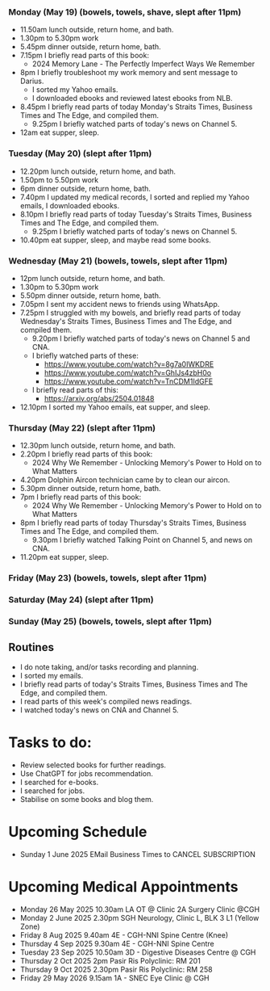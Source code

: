 ### Monday (May 19) (bowels, towels, shave, slept after 11pm)
- 11.50am lunch outside, return home, and bath.
- 1.30pm to 5.30pm work
- 5.45pm dinner outside, return home, bath.
- 7.15pm I briefly read parts of this book:
    - 2024 Memory Lane - The Perfectly Imperfect Ways We Remember
- 8pm I briefly troubleshoot my work memory and sent message to Darius.
    - I sorted my Yahoo emails.
    - I downloaded ebooks and reviewed latest ebooks from NLB.
- 8.45pm I briefly read parts of today Monday's Straits Times, Business Times and The Edge, and compiled them.
    - 9.25pm I briefly watched parts of today's news on Channel 5.
- 12am eat supper, sleep.

### Tuesday (May 20) (slept after 11pm)
- 12.20pm lunch outside, return home, and bath.
- 1.50pm to 5.50pm work
- 6pm dinner outside, return home, bath.
- 7.40pm I updated my medical records, I sorted and replied my Yahoo emails, I downloaded ebooks.
- 8.10pm I briefly read parts of today Tuesday's Straits Times, Business Times and The Edge, and compiled them.
    - 9.25pm I briefly watched parts of today's news on Channel 5.
- 10.40pm eat supper, sleep, and maybe read some books.

### Wednesday (May 21) (bowels, towels, slept after 11pm)
- 12pm lunch outside, return home, and bath.
- 1.30pm to 5.30pm work
- 5.50pm dinner outside, return home, bath.
- 7.05pm I sent my accident news to friends using WhatsApp.
- 7.25pm I struggled with my bowels, and briefly read parts of today Wednesday's Straits Times, Business Times and The Edge, and compiled them.
    - 9.20pm I briefly watched parts of today's news on Channel 5 and CNA.
    - I briefly watched parts of these:
        - https://www.youtube.com/watch?v=8g7a0IWKDRE
        - https://www.youtube.com/watch?v=GhIJs4zbH0o
        - https://www.youtube.com/watch?v=TnCDM1IdGFE
    - I briefly read parts of this:
        - https://arxiv.org/abs/2504.01848
- 12.10pm I sorted my Yahoo emails, eat supper, and sleep.

### Thursday (May 22) (slept after 11pm)
- 12.30pm lunch outside, return home, and bath.
- 2.20pm I briefly read parts of this book:
    - 2024 Why We Remember - Unlocking Memory's Power to Hold on to What Matters
- 4.20pm Dolphin Aircon technician came by to clean our aircon.
- 5.30pm dinner outside, return home, bath.
- 7pm I briefly read parts of this book:
    - 2024 Why We Remember - Unlocking Memory's Power to Hold on to What Matters
- 8pm I briefly read parts of today Thursday's Straits Times, Business Times and The Edge, and compiled them.
    - 9.30pm I briefly watched Talking Point on Channel 5, and news on CNA.
- 11.20pm eat supper, sleep.


### Friday (May 23) (bowels, towels, slept after 11pm)


### Saturday (May 24) (slept after 11pm)


### Sunday (May 25) (bowels, towels, slept after 11pm)




## Routines
- I do note taking, and/or tasks recording and planning.
- I sorted my emails.
- I briefly read parts of today's Straits Times, Business Times and The Edge, and compiled them.
- I read parts of this week's compiled news readings.
- I watched today's news on CNA and Channel 5.

# Tasks to do:
- Review selected books for further readings.
- Use ChatGPT for jobs recommendation.
- I searched for e-books.
- I searched for jobs.
- Stabilise on some books and blog them.

# Upcoming Schedule
- Sunday 1 June 2025 EMail Business Times to CANCEL SUBSCRIPTION

# Upcoming Medical Appointments
- Monday 26 May 2025 10.30am LA OT @ Clinic 2A Surgery Clinic @CGH
- Monday 2 June 2025 2.30pm SGH Neurology, Clinic L, BLK 3 L1 (Yellow Zone)
- Friday 8 Aug 2025 9.40am 4E - CGH-NNI Spine Centre (Knee)
- Thursday 4 Sep 2025 9.30am 4E - CGH-NNI Spine Centre
- Tuesday 23 Sep 2025 10.50am 3D - Digestive Diseases Centre @ CGH
- Thursday 2 Oct 2025 2pm Pasir Ris Polyclinic: RM 201
- Thursday 9 Oct 2025 2.30pm Pasir Ris Polyclinic: RM 258
- Friday 29 May 2026 9.15am 1A - SNEC Eye Clinic @ CGH
